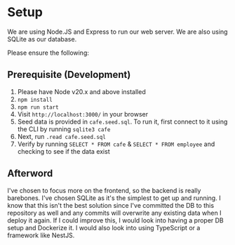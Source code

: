 # Setup

We are using Node.JS and Express to run our web server. We are also using SQLite as our database.

Please ensure the following:

## Prerequisite (Development)

1. Please have Node v20.x and above installed
3. `npm install`
4. `npm run start`
5. Visit `http://localhost:3000/` in your browser
6. Seed data is provided in `cafe.seed.sql`. To run it, first connect to it using the CLI by running `sqlite3 cafe`
7. Next, run `.read cafe.seed.sql`
8. Verify by running `SELECT * FROM cafe` & `SELECT * FROM employee` and checking to see if the data exist

## Afterword

I've chosen to focus more on the frontend, so the backend is really barebones. I've chosen SQLite as it's the simplest to get up and running. I know that this isn't the best solution since I've committed the DB to this repository as well and any commits will overwrite any existing data when I deploy it again. If I could improve this, I would look into having a proper DB setup and Dockerize it. I would also look into using TypeScript or a framework like NestJS.